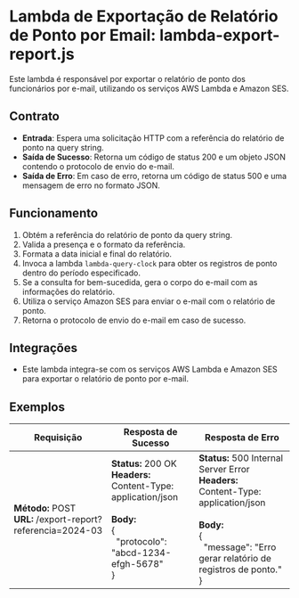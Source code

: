 # Lambda de Exportação de Relatório de Ponto por Email: lambda-export-report.js

Este lambda é responsável por exportar o relatório de ponto dos funcionários por e-mail, utilizando os serviços AWS Lambda e Amazon SES.

## Contrato
- **Entrada**: Espera uma solicitação HTTP com a referência do relatório de ponto na query string.
- **Saída de Sucesso**: Retorna um código de status 200 e um objeto JSON contendo o protocolo de envio do e-mail.
- **Saída de Erro**: Em caso de erro, retorna um código de status 500 e uma mensagem de erro no formato JSON.

## Funcionamento
1. Obtém a referência do relatório de ponto da query string.
2. Valida a presença e o formato da referência.
3. Formata a data inicial e final do relatório.
4. Invoca a lambda `lambda-query-clock` para obter os registros de ponto dentro do período especificado.
5. Se a consulta for bem-sucedida, gera o corpo do e-mail com as informações do relatório.
6. Utiliza o serviço Amazon SES para enviar o e-mail com o relatório de ponto.
7. Retorna o protocolo de envio do e-mail em caso de sucesso.

## Integrações
- Este lambda integra-se com os serviços AWS Lambda e Amazon SES para exportar o relatório de ponto por e-mail.

## Exemplos

|**Requisição**|**Resposta de Sucesso**| **Resposta de Erro**|
|--------------|------------------------|---------------------|
|**Método:** POST<br>**URL:** /export-report?referencia=2024-03| **Status:** 200 OK<br>**Headers:**<br>Content-Type: application/json<br><br>**Body:**<br>{<br>&nbsp;&nbsp;"protocolo": "abcd-1234-efgh-5678"<br>} | **Status:** 500 Internal Server Error<br>**Headers:**<br>Content-Type: application/json<br><br>**Body:**<br>{<br>&nbsp;&nbsp;"message": "Erro gerar relatório de registros de ponto."<br>}|